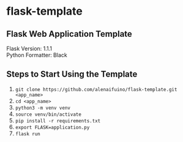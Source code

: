 # flask-template

## Flask Web Application Template

Flask Version: 1.1.1\
Python Formatter: Black

## Steps to Start Using the Template

1. `git clone https://github.com/alenaifuino/flask-template.git <app_name>`
2. `cd <app_name>`
3. `python3 -m venv venv`
4. `source venv/bin/activate`
5. `pip install -r requirements.txt`
6. `export FLASK=application.py`
7. `flask run`
